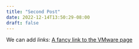 ```yaml
---
title: "Second Post"
date: 2022-12-14T13:50:29-08:00
draft: false
---
```

We can add *links:* [A fancy link to the VMware page](https://tanzu.vmware.com/gemfire)

